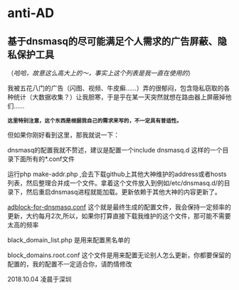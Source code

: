 # anti-AD

## 基于dnsmasq的尽可能满足个人需求的广告屏蔽、隐私保护工具
（*哈哈，故意这么高大上的～，事实上这个列表是我一直在使用的*）
>>
我被五花八门的广告（闪图、视频、牛皮癣……）弄的很郁闷，包含隐私窃取的各种统计（大数据收集？）让我胆寒，于是乎在某一天突然就想在路由器上屏蔽掉他们……


**`这里特别注意，这个东西是根据我自己的需求来写的，不一定具有普适性。`**

但如果你刚好看到这里，那我就说一下：

dnsmasq的配置我就不赘述，建议是配置一个include dnsmasq.d 这样的一个目录下面所有的*.conf文件

运行php make-addr.php ,会去下载github上其他大神维护的address或者hosts列表，然后整理合并成一个文件。拿着这个文件放入到例如/etc/dnsmasq.d/的目录下，然后重启dnsmasq进程就能加载。更新依赖于其他大神的内容更新了。

[adblock-for-dnsmasq.conf](https://raw.githubusercontent.com/gentlyx/anti-AD/master/adblock-for-dnsmasq.conf) 这个就是最终生成的配置文件，我会保持一定频率的更新，大约每月2次,所以，如果你打算直接下载我维护的这个文件，那可能不需要太高的频率

black_domain_list.php 是用来配置黑名单的

block_domains.root.conf 这个文件是用来配置无论别人怎么更新，你都要保留的配置的，我的配置不一定适合你，请酌情修改


2018.10.04 凌晨于深圳
